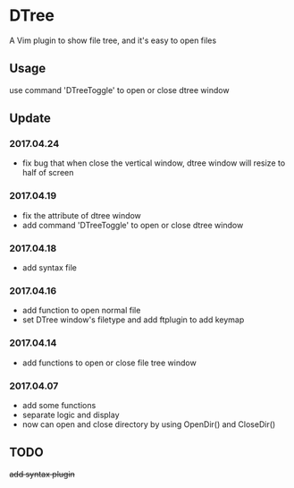 # DTree
A Vim plugin to show file tree, and it's easy to open files

## Usage
use command 'DTreeToggle' to open or close dtree window

## Update

### 2017.04.24
- fix bug that when close the vertical window, dtree window will resize to half of screen

### 2017.04.19
- fix the attribute of dtree window
- add command 'DTreeToggle' to open or close dtree window

### 2017.04.18
- add syntax file

### 2017.04.16
- add function to open normal file
- set DTree window's filetype and add ftplugin to add keymap

### 2017.04.14
- add functions to open or close file tree window

### 2017.04.07
- add some functions
- separate logic and display
- now can open and close directory by using OpenDir() and CloseDir()

## TODO
~~add syntax plugin~~
